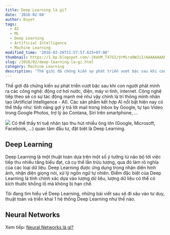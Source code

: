 ```yaml
---
title: Deep Learning là gì?
date: '2016-02-04'
author: Duyet
tags:
  - AI
  - ML
  - Deep Learning
  - Artificial Intelligence
  - Machine Learning
modified_time: '2016-03-26T21:57:57.625+07:00'
thumbnail: https://1.bp.blogspot.com/-jKehM_T47GI/VrMiraOWJiI/AAAAAAAAPFE/jpYwrmCFW6g/s1600/small_1420.png
slug: /2016/02/deep-learning-la-gi.html
category: Machine Learning
description: 'Thế giới đã chứng kiến sự phát triển vượt bậc sau khi con người phát minh ra các công nghệ: động cơ hơi nước, điện, máy vi tính, internet. Công nghệ tiếp theo sẽ có sự tác động mạnh mẽ như vậy chính là trí thông minh nhân tạo (Artificial Intelligence - AI)'
---
```


Thế giới đã chứng kiến sự phát triển vượt bậc sau khi con người phát minh ra các công nghệ: động cơ hơi nước, điện, máy vi tính, internet. Công nghệ tiếp theo sẽ có sự tác động mạnh mẽ như vậy chính là trí thông minh nhân tạo (Artificial Intelligence - AI).
Các sản phẩm kết hợp AI nổi bật hiện nay có thể thấy như: tính năng gợi ý trả lời mail trong Inbox by Google, tự tạo Video trong Google Photos, trợ lý ảo Contana, Siri trên smartphone, ...

![](https://1.bp.blogspot.com/-jKehM_T47GI/VrMiraOWJiI/AAAAAAAAPFE/jpYwrmCFW6g/s320/small_1420.png)
Có thể thấy trí tuệ nhân tạo thu hút nhiều ông lớn (Google, Microsoft, Facebook, ...) quan tâm đầu tư, đặt biệt là Deep Learning.

## Deep Learning

Deep Learning là một thuật toán dựa trên một số ý tưởng từ não bộ tới việc tiếp thu nhiều tầng biểu đạt, cả cụ thể lẫn trừu tượng, qua đó làm rõ nghĩa của các loại dữ liệu.
Deep Learning được ứng dụng trong nhận diện hình ảnh, nhận diện giọng nói, xử lý ngôn ngữ tự nhiên.
Điểm đặc biệt của Deep Learning là tính chính xác dựa vào lượng dữ liệu, lượng dữ liệu có thể có kích thước khổng lồ mà không bị hạn chế.

Tôi đang tìm hiểu về Deep Learning, những bài viết sau sẽ đi sâu vào tư duy, thuật toán và triển khai 1 hệ thống Deep Learning như thế nào.

## Neural Networks

Xem tiếp: [Neural Networks là gì?](https://blog.duyet.net/2016/03/neural-networks.html)
